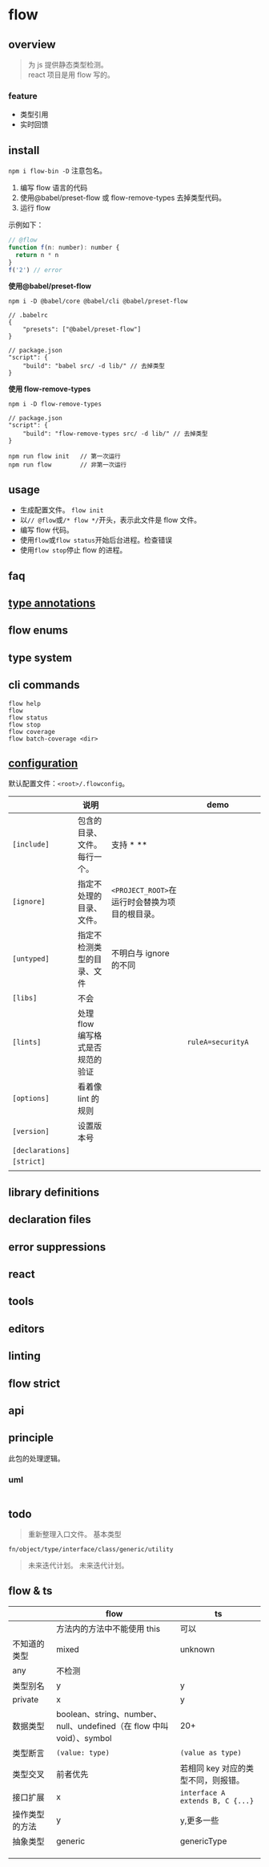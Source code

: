 # flow

## overview

> 为 js 提供静态类型检测。  
> react 项目是用 flow 写的。

### feature

- 类型引用
- 实时回馈

## install

`npm i flow-bin -D`
注意包名。

1. 编写 flow 语言的代码
2. 使用@babel/preset-flow 或 flow-remove-types 去掉类型代码。
3. 运行 flow

示例如下：

```js
// @flow
function f(n: number): number {
  return n * n
}
f('2') // error
```

**使用@babel/preset-flow**

```
npm i -D @babel/core @babel/cli @babel/preset-flow
```

```
// .babelrc
{
    "presets": ["@babel/preset-flow"]
}
```

```
// package.json
"script": {
    "build": "babel src/ -d lib/" // 去掉类型
}
```

**使用 flow-remove-types**

```
npm i -D flow-remove-types
```

```
// package.json
"script": {
    "build": "flow-remove-types src/ -d lib/" // 去掉类型
}
```

```shell
npm run flow init   // 第一次运行
npm run flow        // 非第一次运行
```

## usage

- 生成配置文件。 `flow init`
- 以`// @flow`或`/* flow */`开头，表示此文件是 flow 文件。
- 编写 flow 代码。
- 使用`flow`或`flow status`开始后台进程。检查错误
- 使用`flow stop`停止 flow 的进程。

## faq

## [type annotations](/language/flow/typeAnnotations.html)

## flow enums

## type system

## cli commands

```shell
flow help
flow
flow status
flow stop
flow coverage
flow batch-coverage <dir>
```

## [configuration](/language/flow/configuration.html)

默认配置文件：`<root>/.flowconfig`。

|                  | 说明                             |                                                | demo              |     |
| ---------------- | -------------------------------- | ---------------------------------------------- | ----------------- | --- |
| `[include]`      | 包含的目录、文件。每行一个。     | 支持 \* \*\*                                   |                   |     |
| `[ignore]`       | 指定不处理的目录、文件。         | `<PROJECT_ROOT>`在运行时会替换为项目的根目录。 |                   |     |
| `[untyped]`      | 指定不检测类型的目录、文件       | 不明白与 ignore 的不同                         |                   |     |
| `[libs]`         | 不会                             |                                                |                   |     |
| `[lints]`        | 处理 flow 编写格式是否规范的验证 |                                                | `ruleA=securityA` |     |
| `[options]`      | 看着像 lint 的规则               |                                                |                   |     |
| `[version]`      | 设置版本号                       |                                                |                   |     |
| `[declarations]` |                                  |                                                |                   |     |
| `[strict]`       |                                  |                                                |                   |     |
|                  |                                  |                                                |                   |     |

## library definitions

## declaration files

## error suppressions

## react

## tools

## editors

## linting

## flow strict

## api

## principle

此包的处理逻辑。

### uml

```

```

## todo

> 重新整理入口文件。
> 基本类型

    fn/object/type/interface/class/generic/utility

> 未来迭代计划。
> 未来迭代计划。

## flow & ts

|                | flow                                                                  | ts                                  |
| -------------- | --------------------------------------------------------------------- | ----------------------------------- |
|                | 方法内的方法中不能使用 this                                           | 可以                                |
| 不知道的类型   | mixed                                                                 | unknown                             |
| any            | 不检测                                                                |                                     |
| 类型别名       | y                                                                     | y                                   |
| private        | x                                                                     | y                                   |
| 数据类型       | boolean、string、number、null、undefined（在 flow 中叫 void）、symbol | 20+                                 |
| 类型断言       | `(value: type)`                                                       | `(value as type)`                   |
| 类型交叉       | 前者优先                                                              | 若相同 key 对应的类型不同，则报错。 |
| 接口扩展       | x                                                                     | `interface A extends B, C {...}`    |
| 操作类型的方法 | y                                                                     | y,更多一些                          |
| 抽象类型       | generic                                                               | genericType                         |
|                |                                                                       |                                     |
|                |                                                                       |                                     |
|                |                                                                       |                                     |

